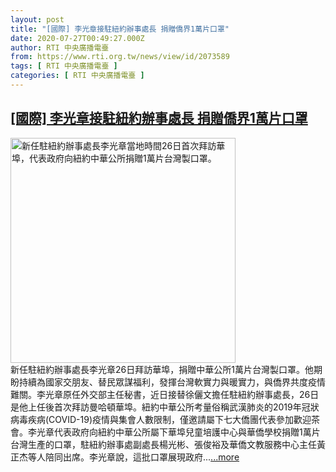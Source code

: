 ```yaml
---
layout: post
title: "[國際] 李光章接駐紐約辦事處長 捐贈僑界1萬片口罩"
date: 2020-07-27T00:49:27.000Z
author: RTI 中央廣播電臺
from: https://www.rti.org.tw/news/view/id/2073589
tags: [ RTI 中央廣播電臺 ]
categories: [ RTI 中央廣播電臺 ]
---
```

<!--1595810967000-->
[[國際] 李光章接駐紐約辦事處長 捐贈僑界1萬片口罩](https://www.rti.org.tw/news/view/id/2073589)
------

<div>
<img src="https://static.rti.org.tw/assets/thumbnails/2020/07/27/20200727000001M.jpg" width="360" alt="新任駐紐約辦事處長李光章當地時間26日首次拜訪華埠，代表政府向紐約中華公所捐贈1萬片台灣製口罩。" title="新任駐紐約辦事處長李光章當地時間26日首次拜訪華埠，代表政府向紐約中華公所捐贈1萬片台灣製口罩。"><br>新任駐紐約辦事處長李光章26日拜訪華埠，捐贈中華公所1萬片台灣製口罩。他期盼持續為國家交朋友、替民眾謀福利，發揮台灣軟實力與暖實力，與僑界共度疫情難關。李光章原任外交部主任秘書，近日接替徐儷文擔任駐紐約辦事處長，26日是他上任後首次拜訪曼哈頓華埠。紐約中華公所考量俗稱武漢肺炎的2019年冠狀病毒疾病(COVID-19)疫情與集會人數限制，僅邀請屬下七大僑團代表參加歡迎茶會。李光章代表政府向紐約中華公所屬下華埠兒童培護中心與華僑學校捐贈1萬片台灣生產的口罩，駐紐約辦事處副處長楊光彬、張俊裕及華僑文教服務中心主任黃正杰等人陪同出席。李光章說，這批口罩展現政府...<a target="_blank" href="https://www.rti.org.tw/news/view/id/2073589">...more</a>
</div>
